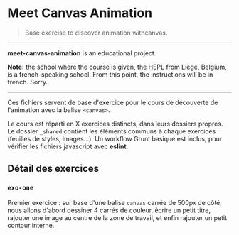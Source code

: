 # Meet Canvas Animation

> Base exercise to discover animation withcanvas.

* * *

**meet-canvas-animation** is an educational project.

**Note:** the school where the course is given, the [HEPL](http://www.provincedeliege.be/hauteecole) from Liège, Belgium, is a french-speaking school. From this point, the instructions will be in french. Sorry.

* * *

Ces fichiers servent de base d'exercice pour le cours de découverte de l'animation avec la balise `<canvas>`.

Le cours est réparti en X exercices distincts, dans leurs dossiers propres. Le dossier `_shared` contient les éléments communs à chaque exercices (feuilles de styles, images…). Un workflow Grunt basique est inclus, pour vérifier les fichiers javascript avec **eslint**.

## Détail des exercices

### `exo-one`

Premier exercice : sur base d'une balise `canvas` carrée de 500px de côté, nous allons d'abord dessiner 4 carrés de couleur, écrire un petit titre, rajouter une image au centre de la zone de travail, et enfin rajouter un petit contour interne.
